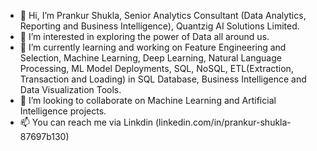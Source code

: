 - 👋 Hi, I’m Prankur Shukla, Senior Analytics Consultant (Data Analytics, Reporting and Business Intelligence), Quantzig AI Solutions Limited.
- 👀 I’m interested in exploring the power of Data all around us.
- 🌱 I’m currently learning and working on Feature Engineering and Selection, Machine Learning, Deep Learning, Natural Language Processing, 
      ML Model Deployments, SQL, NoSQL, ETL(Extraction, Transaction and Loading) in SQL Database, Business Intelligence and Data Visualization Tools.
- 💞️ I’m looking to collaborate on Machine Learning and Artificial Intelligence projects.
- 📫 You can reach me via Linkdin (linkedin.com/in/prankur-shukla-87697b130)

<!---
prankur16shukla/prankur16shukla is a ✨ special ✨ repository because its `README.md` (this file) appears on your GitHub profile.
You can click the Preview link to take a look at your changes.
--->
